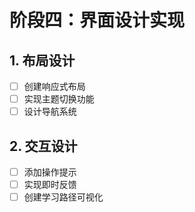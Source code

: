# 阶段四：界面设计实现

## 1. 布局设计
- [ ] 创建响应式布局
- [ ] 实现主题切换功能
- [ ] 设计导航系统

## 2. 交互设计
- [ ] 添加操作提示
- [ ] 实现即时反馈
- [ ] 创建学习路径可视化
